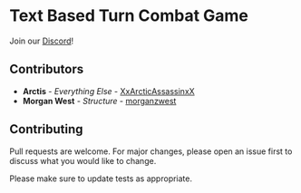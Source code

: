 # Text Based Turn Combat Game
Join our [Discord](https://discord.gg/xajUDUr)!

## Contributors

* **Arctis** - *Everything Else* - [XxArcticAssassinxX](https://github.com/XxArcticAssassinxX)
* **Morgan West** - *Structure* - [morganzwest](https://github.com/morganzwest)

## Contributing
Pull requests are welcome. For major changes, please open an issue first to discuss what you would like to change.

Please make sure to update tests as appropriate.
